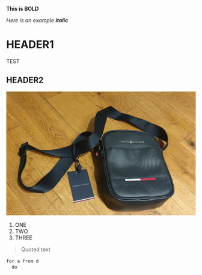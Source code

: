 __This is BOLD__

_Here is an example **italic**_

# HEADER1
TEST

## HEADER2

![Link an image.](20221111_233432.jpg)

1. ONE
2. TWO
1. THREE

> Quoted text

```
for a from d
  do
```
